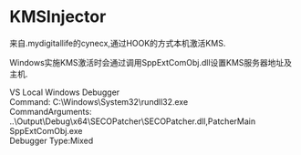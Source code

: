 # KMSInjector

来自.mydigitallife的cynecx,通过HOOK的方式本机激活KMS. 

Windows实施KMS激活时会通过调用SppExtComObj.dll设置KMS服务器地址及主机.  

VS Local Windows Debugger  
Command: C:\Windows\System32\rundll32.exe  
CommandArguments: ..\Output\Debug\x64\SECOPatcher\SECOPatcher.dll,PatcherMain  SppExtComObj.exe  
Debugger Type:Mixed
